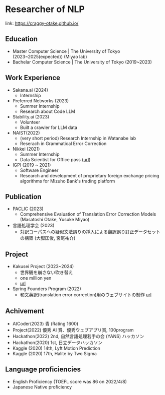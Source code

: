 # Researcher of NLP

link: https://craggy-otake.github.io/

## Education
* Master Computer Science | The University of Tokyo (2023~2025(expected)) (Miyao lab)
* Bachelar Computer Science | The University of Tokyo (2019~2023)

## Work Experience
* Sakana.ai (2024)
  * Internship 
* Preferred Networks (2023)
  * Summer Internship
  * Research about Code LLM
* Stability.ai (2023)
  * Volunteer
  * Built a crawler for LLM data
* NAIST(2022)
  * (very short period) Research Internship in Watanabe lab
  * Reserach in Grammatical Error Correction
* Nikkei (2021)
  * Summer Internship 
  * Data Scientist for Office pass ([url](https://officepass.nikkei.com/))
* IGPI (2019 ~ 2021)
  * Software Engineer 
  * Research and development of proprietary foreign exchange pricing algorithms for Mizuho Bank's trading platform 

## Publication
* PACLIC (2023)
  * Comprehensive Evaluation of Translation Error Correction Models (Masatoshi Otake, Yusuke Miyao)
* 言語処理学会 (2023)
  * 対訳コーパスへの疑似文法誤りの挿入による翻訳誤り訂正データセットの構築 (大嶽匡俊, 宮尾祐介)

## Project
* Kakusei Project (2023~2024)
  * 世界観を崩さない吹き替え
  * one million yen
  * [url](https://kakusei.aist.go.jp/)
* Spring Founders Program (2022)
  * 和文英訳(translation error correction)用のウェブサイトの制作 [url](https://drive.google.com/file/d/1aRrpNERsx2qD5ZTKlQ454o0hxJqJF5Od/view?usp=sharing)

## Achivement
* AtCoder(2023) 青 (Rating 1600)
* Project(2022) 優秀 AI 賞、優秀ウェブアプリ賞, 100program
* Hackathon(2022) 2nd, 自然言語処理若手の会 (YANS) ハッカソン
* Hackathon(2020) 1st, 日立データハッカソン
* Kaggle (2020) 14th, Lyft Motion Prediction
* Kaggle (2020) 17th, Halite by Two Sigma

## Language proficiencies
* English Proficiency (TOEFL score was 86 on 2022/4/8)
* Japanese Native proficiency
